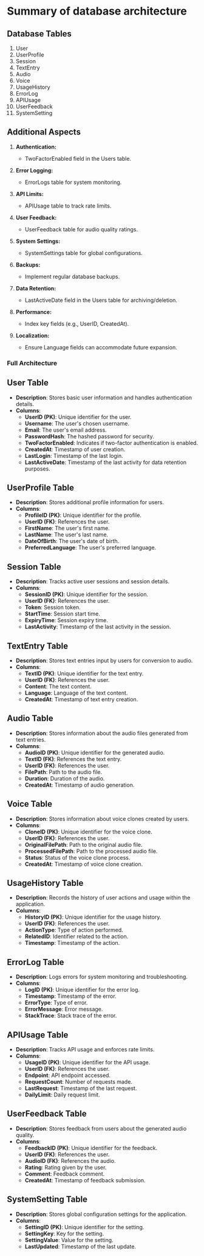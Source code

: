 
# Summary of database architecture 

## Database Tables

1. User
2. UserProfile
3. Session
4. TextEntry
5. Audio
6. Voice
7. UsageHistory
8. ErrorLog
9. APIUsage
10. UserFeedback
11. SystemSetting

## Additional Aspects

1. **Authentication:**
   - TwoFactorEnabled field in the Users table.

2. **Error Logging:**
   - ErrorLogs table for system monitoring.

3. **API Limits:**
   - APIUsage table to track rate limits.

4. **User Feedback:**
   - UserFeedback table for audio quality ratings.

5. **System Settings:**
   - SystemSettings table for global configurations.

6. **Backups:**
   - Implement regular database backups.

7. **Data Retention:**
   - LastActiveDate field in the Users table for archiving/deletion.

8. **Performance:**
   - Index key fields (e.g., UserID, CreatedAt).

9. **Localization:**
   - Ensure Language fields can accommodate future expansion.

### Full Architecture

## User Table

- **Description**: Stores basic user information and handles authentication details.
- **Columns**:
  - **UserID (PK)**: Unique identifier for the user.
  - **Username**: The user's chosen username.
  - **Email**: The user's email address.
  - **PasswordHash**: The hashed password for security.
  - **TwoFactorEnabled**: Indicates if two-factor authentication is enabled.
  - **CreatedAt**: Timestamp of user creation.
  - **LastLogin**: Timestamp of the last login.
  - **LastActiveDate**: Timestamp of the last activity for data retention purposes.

## UserProfile Table

- **Description**: Stores additional profile information for users.
- **Columns**:
  - **ProfileID (PK)**: Unique identifier for the profile.
  - **UserID (FK)**: References the user.
  - **FirstName**: The user's first name.
  - **LastName**: The user's last name.
  - **DateOfBirth**: The user's date of birth.
  - **PreferredLanguage**: The user's preferred language.

## Session Table

- **Description**: Tracks active user sessions and session details.
- **Columns**:
  - **SessionID (PK)**: Unique identifier for the session.
  - **UserID (FK)**: References the user.
  - **Token**: Session token.
  - **StartTime**: Session start time.
  - **ExpiryTime**: Session expiry time.
  - **LastActivity**: Timestamp of the last activity in the session.

## TextEntry Table

- **Description**: Stores text entries input by users for conversion to audio.
- **Columns**:
  - **TextID (PK)**: Unique identifier for the text entry.
  - **UserID (FK)**: References the user.
  - **Content**: The text content.
  - **Language**: Language of the text content.
  - **CreatedAt**: Timestamp of text entry creation.

## Audio Table

- **Description**: Stores information about the audio files generated from text entries.
- **Columns**:
  - **AudioID (PK)**: Unique identifier for the generated audio.
  - **TextID (FK)**: References the text entry.
  - **UserID (FK)**: References the user.
  - **FilePath**: Path to the audio file.
  - **Duration**: Duration of the audio.
  - **CreatedAt**: Timestamp of audio generation.

## Voice Table

- **Description**: Stores information about voice clones created by users.
- **Columns**:
  - **CloneID (PK)**: Unique identifier for the voice clone.
  - **UserID (FK)**: References the user.
  - **OriginalFilePath**: Path to the original audio file.
  - **ProcessedFilePath**: Path to the processed audio file.
  - **Status**: Status of the voice clone process.
  - **CreatedAt**: Timestamp of voice clone creation.

## UsageHistory Table

- **Description**: Records the history of user actions and usage within the application.
- **Columns**:
  - **HistoryID (PK)**: Unique identifier for the usage history.
  - **UserID (FK)**: References the user.
  - **ActionType**: Type of action performed.
  - **RelatedID**: Identifier related to the action.
  - **Timestamp**: Timestamp of the action.

## ErrorLog Table

- **Description**: Logs errors for system monitoring and troubleshooting.
- **Columns**:
  - **LogID (PK)**: Unique identifier for the error log.
  - **Timestamp**: Timestamp of the error.
  - **ErrorType**: Type of error.
  - **ErrorMessage**: Error message.
  - **StackTrace**: Stack trace of the error.

## APIUsage Table

- **Description**: Tracks API usage and enforces rate limits.
- **Columns**:
  - **UsageID (PK)**: Unique identifier for the API usage.
  - **UserID (FK)**: References the user.
  - **Endpoint**: API endpoint accessed.
  - **RequestCount**: Number of requests made.
  - **LastRequest**: Timestamp of the last request.
  - **DailyLimit**: Daily request limit.

## UserFeedback Table

- **Description**: Stores feedback from users about the generated audio quality.
- **Columns**:
  - **FeedbackID (PK)**: Unique identifier for the feedback.
  - **UserID (FK)**: References the user.
  - **AudioID (FK)**: References the audio.
  - **Rating**: Rating given by the user.
  - **Comment**: Feedback comment.
  - **CreatedAt**: Timestamp of feedback submission.

## SystemSetting Table

- **Description**: Stores global configuration settings for the application.
- **Columns**:
  - **SettingID (PK)**: Unique identifier for the setting.
  - **SettingKey**: Key for the setting.
  - **SettingValue**: Value for the setting.
  - **LastUpdated**: Timestamp of the last update.

